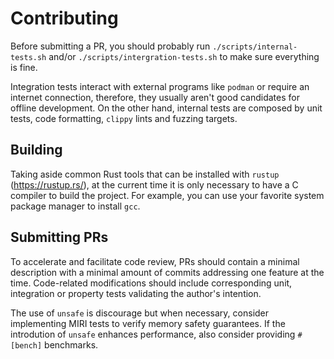 # Contributing

Before submitting a PR, you should probably run `./scripts/internal-tests.sh` and/or `./scripts/intergration-tests.sh` to make sure everything is fine.

Integration tests interact with external programs like `podman` or require an internet connection, therefore, they usually aren't good candidates for offline development. On the other hand, internal tests are composed by unit tests, code formatting, `clippy` lints and fuzzing targets.

## Building

Taking aside common Rust tools that can be installed with `rustup` (https://rustup.rs/), at the current time it is only necessary to have a C compiler to build the project. For example, you can use your favorite system package manager to install `gcc`.

## Submitting PRs

To accelerate and facilitate code review, PRs should contain a minimal description with a minimal amount of commits addressing one feature at the time. Code-related modifications should include corresponding unit, integration or property tests validating the author's intention.

The use of `unsafe` is discourage but when necessary, consider implementing MIRI tests to verify memory safety guarantees. If the introdution of `unsafe` enhances performance, also consider providing `#[bench]` benchmarks.
